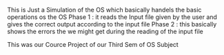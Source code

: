 This is Just a Simulation of the OS which basically handels the basic operations os the OS
Phase 1 : it reads the Input file given by the user and gives the correct output according to the input file
Phase 2 : this basically shows the errors the we might get during the reading of the input file 

This was our Cource Project of our Third Sem of OS Subject 
 
 
